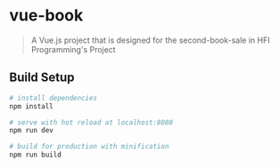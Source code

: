 # vue-book

> A Vue.js project that is designed for the second-book-sale in HFI Programming's Project

## Build Setup

``` bash
# install dependencies
npm install

# serve with hot reload at localhost:8080
npm run dev

# build for production with minification
npm run build
```

